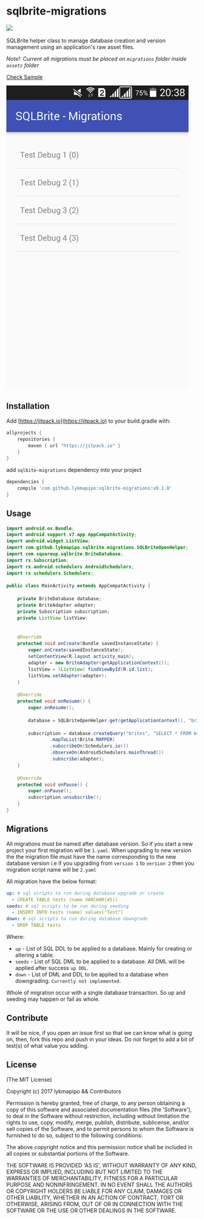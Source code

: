 sqlbrite-migrations
===================

[![](https://jitpack.io/v/lykmapipo/sqlbrite-migrations.svg)](https://jitpack.io/#lykmapipo/sqlbrite-migrations)

SQLBrite helper class to manage database creation and version management using an application's raw asset files.

*Note!: Current all migrations must be placed on `migrations` folder inside `assets` folder*

[Check Sample](https://github.com/lykmapipo/sqlbrite-migrations/tree/master/app)


![Screen Listing Seeded Data](https://raw.githubusercontent.com/lykmapipo/sqlbrite-migrations/master/screens/Screenshot_2017-03-19-20-38-41.png)


## Installation
Add [https://jitpack.io](https://jitpack.io) to your build.gradle with:
```gradle
allprojects {
    repositories {
        maven { url "https://jitpack.io" }
    }
}
```
add `sqlbite-migrations` dependency into your project

```gradle
dependencies {
    compile 'com.github.lykmapipo:sqlbrite-migrations:v0.1.0'
}
```

## Usage
```java
import android.os.Bundle;
import android.support.v7.app.AppCompatActivity;
import android.widget.ListView;
import com.github.lykmapipo.sqlbrite.migrations.SQLBriteOpenHelper;
import com.squareup.sqlbrite.BriteDatabase;
import rx.Subscription;
import rx.android.schedulers.AndroidSchedulers;
import rx.schedulers.Schedulers;

public class MainActivity extends AppCompatActivity {

    private BriteDatabase database;
    private BriteAdapter adapter;
    private Subscription subscription;
    private ListView listView;


    @Override
    protected void onCreate(Bundle savedInstanceState) {
        super.onCreate(savedInstanceState);
        setContentView(R.layout.activity_main);
        adapter = new BriteAdapter(getApplicationContext());
        listView = (ListView) findViewById(R.id.list);
        listView.setAdapter(adapter);
    }

    @Override
    protected void onResume() {
        super.onResume();

        database = SQLBriteOpenHelper.get(getApplicationContext(), "brite", 1);

        subscription = database.createQuery("brites", "SELECT * FROM brites")
                .mapToList(Brite.MAPPER)
                .subscribeOn(Schedulers.io())
                .observeOn(AndroidSchedulers.mainThread())
                .subscribe(adapter);
    }

    @Override
    protected void onPause() {
        super.onPause();
        subscription.unsubscribe();
    }
}
```

## Migrations
All migrations must be named after database version. So if you start a new project your first migration will be `1.yaml`.
When upgrading to new version the the migration file must have the name corresponding to the new database version i.e
if you upgrading from `version 1` to `version 2` then you migration script name will be `2.yaml`

All migration have the below format:

```yaml
up: # sql scripts to run during database upgrade or create
  - CREATE TABLE tests (name VARCHAR(45))
seeds: # sql scripts to be run during seeding
  - INSERT INTO tests (name) values("Test")
down: # sql scripts to run during database downgrade
  - DROP TABLE tests
```

Where:

- `up` - List of SQL DDL to be applied to a database. Mainly for creating or altering a table.
- `seeds` - List of SQL DML to be applied to a database. All DML will be applied after success `up DDL`.
- `down` - List of DML and DDL to be applied to a database when downgrading. `Currently not implemented`.

Whole of migration occur with a single database transaction. So up and seeding may happen or fail as whole.

## Contribute
It will be nice, if you open an issue first so that we can know what is going on, then, fork this repo and push in your ideas. 
Do not forget to add a bit of test(s) of what value you adding.

## License 

(The MIT License)

Copyright (c) 2017 lykmapipo && Contributors

Permission is hereby granted, free of charge, to any person obtaining
a copy of this software and associated documentation files (the
'Software'), to deal in the Software without restriction, including
without limitation the rights to use, copy, modify, merge, publish,
distribute, sublicense, and/or sell copies of the Software, and to
permit persons to whom the Software is furnished to do so, subject to
the following conditions:

The above copyright notice and this permission notice shall be
included in all copies or substantial portions of the Software.

THE SOFTWARE IS PROVIDED 'AS IS', WITHOUT WARRANTY OF ANY KIND,
EXPRESS OR IMPLIED, INCLUDING BUT NOT LIMITED TO THE WARRANTIES OF
MERCHANTABILITY, FITNESS FOR A PARTICULAR PURPOSE AND NONINFRINGEMENT.
IN NO EVENT SHALL THE AUTHORS OR COPYRIGHT HOLDERS BE LIABLE FOR ANY
CLAIM, DAMAGES OR OTHER LIABILITY, WHETHER IN AN ACTION OF CONTRACT,
TORT OR OTHERWISE, ARISING FROM, OUT OF OR IN CONNECTION WITH THE
SOFTWARE OR THE USE OR OTHER DEALINGS IN THE SOFTWARE.